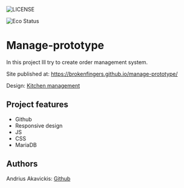 ![LICENSE](https://img.shields.io/badge/license-MIT-blue.svg?style=flat-square)

![Eco Status](https://img.shields.io/badge/ECO-Friendly-green.svg)

# Manage-prototype

In this project Ill try to create order management system.

Site published at: https://brokenfingers.github.io/manage-prototype/

Design: [Kitchen management](https://www.ucs.lt/wp-content/uploads/2020/11/VDU-ekrane-PPClite-1.png)

## Project features

-   Github
-   Responsive design
-   JS
-   CSS
-   MariaDB 

## Authors

Andrius Akavickis: [Github](https://github.com/brokenfingers)
